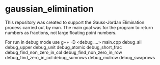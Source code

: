 # gaussian_elimination
This repository was created to support the Gauss-Jordan Elimination process carried out by man. The main goal was for the program to return numbers as fractions, not large floating point numbers.

For run in debug mode use g++ -D <debug_...> main.cpp
debug_all
debug_upper
debug_unit
debug_atomic
debug_short_frac
debug_find_non_zero_in_col
debug_find_non_zero_in_row
debug_find_zero_in_col
debug_sumrows
debug_mulrow
debug_swaprows
